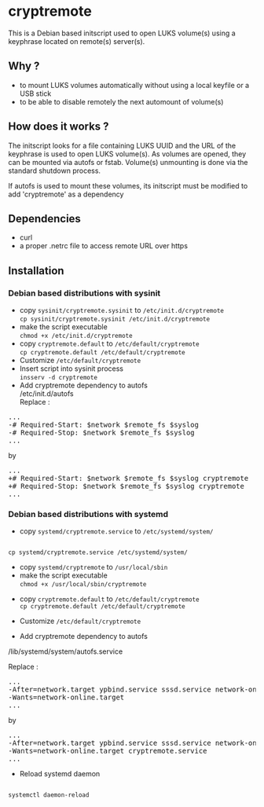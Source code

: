 # cryptremote

This is a Debian based initscript used to open LUKS volume(s) using a keyphrase
located on remote(s) server(s).

## Why ?

- to mount LUKS volumes automatically without using a local keyfile or a USB
  stick
- to be able to disable remotely the next automount of volume(s)

## How does it works ?

The initscript looks for a file containing LUKS UUID and the URL of the
keyphrase is used to open LUKS volume(s). As volumes are opened, they can be
mounted via autofs or fstab. Volume(s) unmounting is done via the standard
shutdown process.

If autofs is used to mount these volumes, its initscript must be modified to add 'cryptremote'
as a dependency

## Dependencies

- curl
- a proper .netrc file to access remote URL over https

## Installation
### Debian based distributions with sysinit
- copy `sysinit/cryptremote.sysinit` to `/etc/init.d/cryptremote`  
  `cp sysinit/cryptremote.sysinit /etc/init.d/cryptremote`
- make the script executable  
  `chmod +x /etc/init.d/cryptremote`
- copy `cryptremote.default` to `/etc/default/cryptremote`  
  `cp cryptremote.default /etc/default/cryptremote`
- Customize `/etc/default/cryptremote`
- Insert script into sysinit process  
  `insserv -d cryptremote`
- Add cryptremote dependency to autofs  
/etc/init.d/autofs  
Replace :
<pre>
...
-# Required-Start: $network $remote_fs $syslog
-# Required-Stop: $network $remote_fs $syslog
...
</pre>
by
<pre>
...
+# Required-Start: $network $remote_fs $syslog cryptremote
+# Required-Stop: $network $remote_fs $syslog cryptremote
...
</pre>

### Debian based distributions with systemd
- copy `systemd/cryptremote.service` to `/etc/systemd/system/`

<code>
cp systemd/cryptremote.service /etc/systemd/system/
</code>

- copy `systemd/cryptremote` to `/usr/local/sbin`
- make the script executable  
  `chmod +x /usr/local/sbin/cryptremote`
</code>

- copy `cryptremote.default` to `/etc/default/cryptremote`  
  `cp cryptremote.default /etc/default/cryptremote`

- Customize `/etc/default/cryptremote`

- Add cryptremote dependency to autofs

/lib/systemd/system/autofs.service

Replace :
<pre>
...
-After=network.target ypbind.service sssd.service network-online.target
-Wants=network-online.target
...
</pre>

by

<pre>
...
-After=network.target ypbind.service sssd.service network-online.target cryptremote.service
-Wants=network-online.target cryptremote.service
...
</pre>

- Reload systemd daemon

<code>
systemctl daemon-reload
</code>
